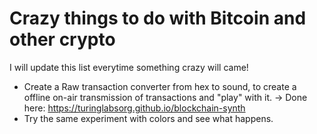 # Crazy things to do with Bitcoin and other crypto

I will update this list everytime something crazy will came!

* Create a Raw transaction converter from hex to sound, to create a offline on-air transmission of transactions and "play" with it. -> Done here: https://turinglabsorg.github.io/blockchain-synth
* Try the same experiment with colors and see what happens.
